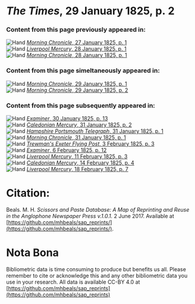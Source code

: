 # *The Times*, 29 January 1825, p. 2  
  
### Content from this page previously appeared in:  
![Hand](http://scissorsandpaste.net/wp-content/uploads/2017/06/smallhandpointer.png) [*Morning Chronicle*, 27 January 1825, p. 1](https://mhbeals.github.io/sap_html/Morning-Chronicle/Morning-Chronicle-27-January-1825-p-1)  
![Hand](http://scissorsandpaste.net/wp-content/uploads/2017/06/smallhandpointer.png) [*Liverpool Mercury*, 28 January 1825, p. 1](https://mhbeals.github.io/sap_html/Liverpool-Mercury/Liverpool-Mercury-28-January-1825-p-1)  
![Hand](http://scissorsandpaste.net/wp-content/uploads/2017/06/smallhandpointer.png) [*Morning Chronicle*, 28 January 1825, p. 1](https://mhbeals.github.io/sap_html/Morning-Chronicle/Morning-Chronicle-28-January-1825-p-1)  
  
### Content from this page simeltaneously appeared in:  
![Hand](http://scissorsandpaste.net/wp-content/uploads/2017/06/smallhandpointer.png) [*Morning Chronicle*, 29 January 1825, p. 1](https://mhbeals.github.io/sap_html/Morning-Chronicle/Morning-Chronicle-29-January-1825-p-1)  
![Hand](http://scissorsandpaste.net/wp-content/uploads/2017/06/smallhandpointer.png) [*Morning Chronicle*, 29 January 1825, p. 2](https://mhbeals.github.io/sap_html/Morning-Chronicle/Morning-Chronicle-29-January-1825-p-2)  
  
### Content from this page subsequently appeared in:  
![Hand](http://scissorsandpaste.net/wp-content/uploads/2017/06/smallhandpointer.png) [*Examiner*, 30 January 1825, p. 13](https://mhbeals.github.io/sap_html/Examiner/Examiner-30-January-1825-p-13)  
![Hand](http://scissorsandpaste.net/wp-content/uploads/2017/06/smallhandpointer.png) [*Caledonian Mercury*, 31 January 1825, p. 2](https://mhbeals.github.io/sap_html/Caledonian-Mercury/Caledonian-Mercury-31-January-1825-p-2)  
![Hand](http://scissorsandpaste.net/wp-content/uploads/2017/06/smallhandpointer.png) [*Hampshire Portsmouth Telegraph*, 31 January 1825, p. 1](https://mhbeals.github.io/sap_html/Hampshire-Portsmouth-Telegraph/Hampshire-Portsmouth-Telegraph-31-January-1825-p-1)  
![Hand](http://scissorsandpaste.net/wp-content/uploads/2017/06/smallhandpointer.png) [*Morning Chronicle*, 31 January 1825, p. 1](https://mhbeals.github.io/sap_html/Morning-Chronicle/Morning-Chronicle-31-January-1825-p-1)  
![Hand](http://scissorsandpaste.net/wp-content/uploads/2017/06/smallhandpointer.png) [*Trewman's Exeter Flying Post*, 3 February 1825, p. 3](https://mhbeals.github.io/sap_html/Trewman's-Exeter-Flying-Post/Trewman's-Exeter-Flying-Post-3-February-1825-p-3)  
![Hand](http://scissorsandpaste.net/wp-content/uploads/2017/06/smallhandpointer.png) [*Examiner*, 6 February 1825, p. 12](https://mhbeals.github.io/sap_html/Examiner/Examiner-6-February-1825-p-12)  
![Hand](http://scissorsandpaste.net/wp-content/uploads/2017/06/smallhandpointer.png) [*Liverpool Mercury*, 11 February 1825, p. 3](https://mhbeals.github.io/sap_html/Liverpool-Mercury/Liverpool-Mercury-11-February-1825-p-3)  
![Hand](http://scissorsandpaste.net/wp-content/uploads/2017/06/smallhandpointer.png) [*Caledonian Mercury*, 14 February 1825, p. 4](https://mhbeals.github.io/sap_html/Caledonian-Mercury/Caledonian-Mercury-14-February-1825-p-4)  
![Hand](http://scissorsandpaste.net/wp-content/uploads/2017/06/smallhandpointer.png) [*Liverpool Mercury*, 18 February 1825, p. 7](https://mhbeals.github.io/sap_html/Liverpool-Mercury/Liverpool-Mercury-18-February-1825-p-7)  


# Citation: 

Beals. M. H. *Scissors and Paste Database: A Map of Reprinting and Reuse in the Anglophone Newspaper Press v.1.0.1.* 2 June 2017. Available at [https://github.com/mhbeals/sap_reprints/](https://github.com/mhbeals/sap_reprints/). 

# Nota Bona

Bibliometric data is time consuming to produce but benefits us all. Please remember to cite or acknowledge this and any other bibliometric data you use in your research. All data is available CC-BY 4.0 at [https://github.com/mhbeals/sap_reprints](https://github.com/mhbeals/sap_reprints)